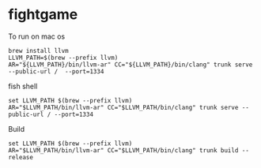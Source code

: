 # fightgame

To run on mac os 

```
brew install llvm
LLVM_PATH=$(brew --prefix llvm)
AR="${LLVM_PATH}/bin/llvm-ar" CC="${LLVM_PATH}/bin/clang" trunk serve --public-url /  --port=1334
```

fish shell 
```
set LLVM_PATH $(brew --prefix llvm)
AR="$LLVM_PATH/bin/llvm-ar" CC="$LLVM_PATH/bin/clang" trunk serve --public-url / --port=1334
```

Build 
```
set LLVM_PATH $(brew --prefix llvm)
AR="$LLVM_PATH/bin/llvm-ar" CC="$LLVM_PATH/bin/clang" trunk build --release
```
